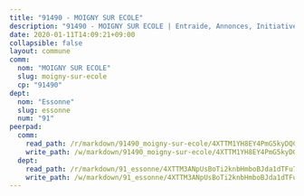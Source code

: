 ```yaml
---
title: "91490 - MOIGNY SUR ECOLE"
description: "91490 - MOIGNY SUR ECOLE | Entraide, Annonces, Initiatives"
date: 2020-01-11T14:09:21+09:00
collapsible: false
layout: commune
comm:
  nom: "MOIGNY SUR ECOLE"
  slug: moigny-sur-ecole
  cp: "91490"
dept:
  nom: "Essonne"
  slug: essonne
  num: "91"
peerpad:
  comm:
    read_path: /r/markdown/91490_moigny-sur-ecole/4XTTM1YH8EY4PmG5kyDQC2KQQ5yJi6QiQMxvnzCUZWRDQTqZM
    write_path: /w/markdown/91490_moigny-sur-ecole/4XTTM1YH8EY4PmG5kyDQC2KQQ5yJi6QiQMxvnzCUZWRDQTqZM-K3TgUu1BTC3Pv8r24BbN8CvjQzNLK5ZRmYDd7zx6cqthUcjQaaoSDreFWGgrNKGtox2DCLMg5JLA9j2TYgWZcCxcEerX4VaVvf5hoaTf3anHAWtLtj8dvG1RwELoeZZTJHGuDy47
  dept:
    read_path: /r/markdown/91_essonne/4XTTM3ANpUsBoTi2knbHmboBJda1dTFu7ky8ZK9dB2RyMMfWF
    write_path: /w/markdown/91_essonne/4XTTM3ANpUsBoTi2knbHmboBJda1dTFu7ky8ZK9dB2RyMMfWF-K3TgUyWqeJSocSvH4aaj1ao8GVHVL7XNdUYQ4QUUeH9BAdnr24zoBJ2C3FCPvjfnNG6dyrzadtyfizxGKpMjZFU9wDjSpA4g6VtDcxL8iEmbLsyV9TFoF7XzgcRopbNZHgpYvcW3
---
```


